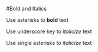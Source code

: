 #Bold and Italics

Use asterisks to **bold** text

Use underscore key to _italicize_ text

Use single asterisks to *italicize* text